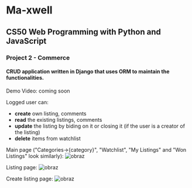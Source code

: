 # Ma-xwell
## CS50 Web Programming with Python and JavaScript
### Project 2 - Commerce

#### CRUD application written in Django that uses ORM to maintain the functionalities.

Demo Video: coming soon

Logged user can:
- **create** own listing, comments
- **read** the existing listings, comments
- **update** the listing by biding on it or closing it (if the user is a creator of the listing)
- **delete** items from watchlist

Main page ("Categories->{category}", "Watchlist", "My Listings" and "Won Listings" look similarly):
![obraz](https://user-images.githubusercontent.com/81234472/221517426-fb11544a-e8e8-4890-a733-7f40780b67c0.png)

Listing page:
![obraz](https://user-images.githubusercontent.com/81234472/221516889-def38b2c-7bbe-417d-8ce1-5acf97b60853.png)

Create listing page:
![obraz](https://user-images.githubusercontent.com/81234472/221516989-a8e91eef-e976-4874-b572-08628d04c686.png)
